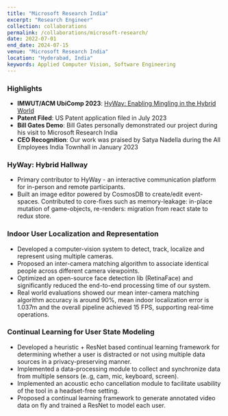 ```yaml
---
title: "Microsoft Research India"
excerpt: "Research Engineer"
collection: collaborations
permalink: /collaborations/microsoft-research/
date: 2022-07-01
end_date: 2024-07-15
venue: "Microsoft Research India"
location: "Hyderabad, India"
keywords: Applied Computer Vision, Software Engineering
---
```


### Highlights
- **IMWUT/ACM UbiComp 2023**: [HyWay: Enabling Mingling in the Hybrid World](https://www.microsoft.com/en-us/research/publication/hyway-enabling-mingling-in-the-hybrid-world/)
- **Patent Filed**: US Patent application filed in July 2023
- **Bill Gates Demo**: Bill Gates personally demonstrated our project during his visit to Microsoft Research India
- **CEO Recognition**: Our work was praised by Satya Nadella during the All Employees India Townhall in January 2023

### HyWay: Hybrid Hallway

- Primary contributor to HyWay - an interactive communication platform for in-person and remote participants.
- Built an image editor powered by CosmosDB to create/edit event-spaces. Contributed to core-fixes such as memory-leakage:
in-place mutation of game-objects, re-renders: migration from react state to redux store.

### Indoor User Localization and Representation

- Developed a computer-vision system to detect, track, localize and represent using multiple cameras.
- Proposed an inter-camera matching algorithm to associate identical people across different camera viewpoints.
- Optimized an open-source face detection lib (RetinaFace) and significantly reduced the end-to-end processing time of our system.
- Real world evaluations showed our mean inter-camera matching algorithm accuracy is around 90%, mean indoor localization error
is 1.037m and the overall pipeline achieved 15 FPS, supporting real-time operations.

### Continual Learning for User State Modeling

- Developed a heuristic + ResNet based continual learning framework for determining whether a user is distracted or not using
multiple data sources in a privacy-preserving manner.
- Implemented a data-processing module to collect and synchronize data from multiple sensors (e..g, cam, mic, keyboard, screen).
- Implemented an acoustic echo cancellation module to facilitate usability of the tool in a headset-free setting.
- Proposed a continual learning framework to generate annotated video data on fly and trained a ResNet to model each user.